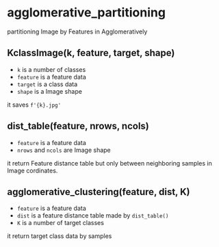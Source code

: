 # agglomerative_partitioning

partitioning Image by Features in Agglomeratively

## KclassImage(k, feature, target, shape)

- `k` is a number of classes
- `feature` is a feature data
- `target` is a class data
- `shape` is a Image shape

it saves `f'{k}.jpg'`

## dist_table(feature, nrows, ncols)

- `feature` is a feature data
- `nrows` and `ncols` are Image shape

it return Feature distance table but only between neighboring samples in Image cordinates.

## agglomerative_clustering(feature, dist, K)

- `feature` is a feature data
- `dist` is a feature distance table made by `dist_table()`
- `K` is a number of target classes

it return target class data by samples

 
